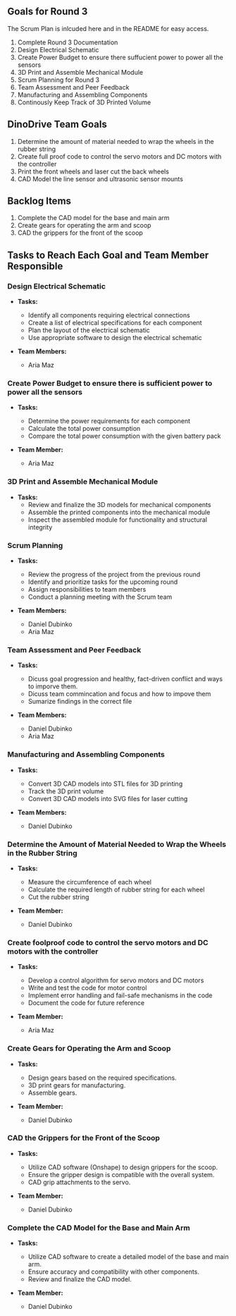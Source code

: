 ## Goals for Round 3
The Scrum Plan is inlcuded here and in the README for easy access.

1. Complete Round 3 Documentation
2. Design Electrical Schematic
3. Create Power Budget to ensure there suffucient power to power all the sensors
4. 3D Print and Assemble Mechanical Module
5. Scrum Planning for Round 3
6. Team Assessment and Peer Feedback
7. Manufacturing and Assembling Components 
8. Continously Keep Track of 3D Printed Volume

## DinoDrive Team Goals

1. Determine the amount of material needed to wrap the wheels in the rubber string
2. Create full proof code to control the servo motors and DC motors with the controller
3. Print the front wheels and laser cut the back wheels
4. CAD Model the line sensor and ultrasonic sensor mounts

## Backlog Items

1. Complete the CAD model for the base and main arm
2. Create gears for operating the arm and scoop
3. CAD the grippers for the front of the scoop

## Tasks to Reach Each Goal and Team Member Responsible
### Design Electrical Schematic
- **Tasks:**
  - Identify all components requiring electrical connections
  - Create a list of electrical specifications for each component
  - Plan the layout of the electrical schematic
  - Use appropriate software to design the electrical schematic

- **Team Members:**
  - Aria Maz

### Create Power Budget to ensure there is sufficient power to power all the sensors
- **Tasks:**
  - Determine the power requirements for each component
  - Calculate the total power consumption
  - Compare the total power consumption with the given battery pack

- **Team Member:**
  - Aria Maz

### 3D Print and Assemble Mechanical Module
- **Tasks:**
  - Review and finalize the 3D models for mechanical components
  - Assemble the printed components into the mechanical module
  - Inspect the assembled module for functionality and structural integrity

### Scrum Planning
- **Tasks:**
  - Review the progress of the project from the previous round
  - Identify and prioritize tasks for the upcoming round
  - Assign responsibilities to team members
  - Conduct a planning meeting with the Scrum team

- **Team Members:**
  - Daniel Dubinko
  - Aria Maz

### Team Assessment and Peer Feedback
- **Tasks:**
  - Dicuss goal progression and healthy, fact-driven conflict and ways to imporve them. 
  - Dicuss team commincation and focus and how to impove them
  - Sumarize findings in the correct file

- **Team Members:**
  - Daniel Dubinko
  - Aria Maz

###  Manufacturing and Assembling Components
- **Tasks:**
  - Convert 3D CAD models into STL files for 3D printing
  - Track the 3D print volume
  - Convert 3D CAD models into SVG files for laser cutting

- **Team Members:**
  - Daniel Dubinko

### Determine the Amount of Material Needed to Wrap the Wheels in the Rubber String
- **Tasks:**
  - Measure the circumference of each wheel
  - Calculate the required length of rubber string for each wheel
  - Cut the rubber string

- **Team Member:**
  - Daniel Dubinko

### Create foolproof code to control the servo motors and DC motors with the controller
- **Tasks:**
  - Develop a control algorithm for servo motors and DC motors
  - Write and test the code for motor control
  - Implement error handling and fail-safe mechanisms in the code
  - Document the code for future reference

- **Team Member:**
  - Aria Maz

### Create Gears for Operating the Arm and Scoop
- **Tasks:**
  - Design gears based on the required specifications.
  - 3D print gears for manufacturing.
  - Assemble gears.

- **Team Member:**
  - Daniel Dubinko

### CAD the Grippers for the Front of the Scoop
- **Tasks:**
  - Utilize CAD software (Onshape) to design grippers for the scoop.
  - Ensure the gripper design is compatible with the overall system.
  - CAD grip attachments to the servo.

- **Team Member:**
  - Daniel Dubinko

### Complete the CAD Model for the Base and Main Arm
- **Tasks:**
  - Utilize CAD software to create a detailed model of the base and main arm.
  - Ensure accuracy and compatibility with other components.
  - Review and finalize the CAD model.

- **Team Member:**
  - Daniel Dubinko
